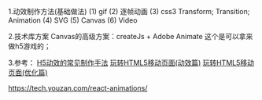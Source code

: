 1.动效制作方法(基础做法)
(1) gif
(2) 逐帧动画
(3) css3 Transform; Transition; Animation
(4) SVG
(5) Canvas
(6) Video

2.技术库方案
 Canvas的高级方案：createJs + Adobe Animate
 这个是可以拿来做h5游戏的；

3.参考：
[H5动效的常见制作手法](https://isux.tencent.com/h5active.html)
[玩转HTML5移动页面(动效篇)](https://isux.tencent.com/play-with-html5-animate.html)
[玩转HTML5移动页面(优化篇)](https://isux.tencent.com/play-with-html5-optimize.html)


https://tech.youzan.com/react-animations/
